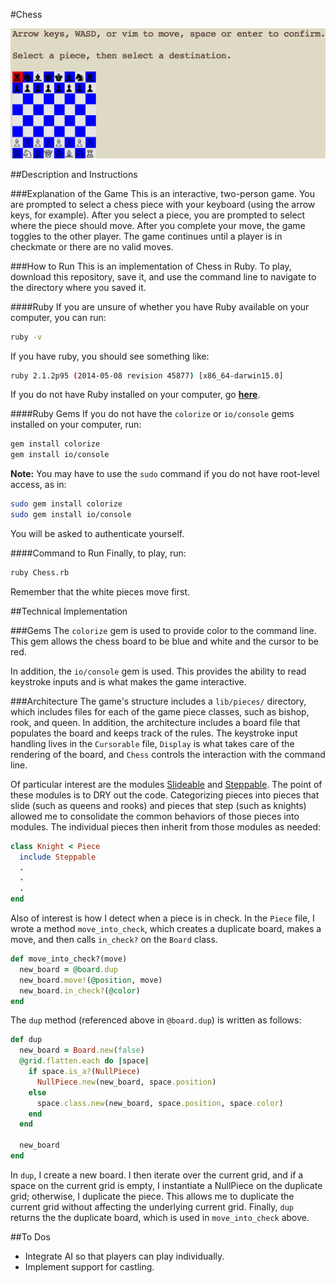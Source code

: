 #Chess

![starting_screen](/images/starting_screen.png)

##Description and Instructions

###Explanation of the Game
This is an interactive, two-person game. You are prompted to select a chess
piece with your keyboard (using the arrow keys, for example). After you select
a piece, you are prompted to select where the piece should move. After you
complete your move, the game toggles to the other player. The game continues
until a player is in checkmate or there are no valid moves.

###How to Run
This is an implementation of Chess in Ruby. To play, download this repository,
save it, and use the command line to navigate to the directory where you saved it.

####Ruby
If you are unsure of whether you have Ruby available on your computer, you can
run:

```bash
ruby -v
```

If you have ruby, you should see something like:

```bash
ruby 2.1.2p95 (2014-05-08 revision 45877) [x86_64-darwin15.0]
```

If you do not have Ruby installed on your computer, go **[here](https://www.ruby-lang.org/en/)**.

####Ruby Gems
If you do not have the `colorize` or `io/console` gems installed on your computer,
run:

```bash
gem install colorize
gem install io/console
```

**Note:** You may have to use the `sudo` command if you do not have root-level
access, as in:

```bash
sudo gem install colorize
sudo gem install io/console
```

You will be asked to authenticate yourself.

####Command to Run
Finally, to play, run:

```bash
ruby Chess.rb
```

Remember that the white pieces move first.

##Technical Implementation

###Gems
The `colorize` gem is used to provide color to the command line. This gem allows
the chess board to be blue and white and the cursor to be red.

In addition, the `io/console` gem is used. This provides the ability to read
keystroke inputs and is what makes the game interactive.

###Architecture
The game's structure includes a `lib/pieces/` directory, which includes files for each
of the game piece classes, such as bishop, rook, and queen. In addition, the
architecture includes a board file that populates the board and keeps track
of the rules. The keystroke input handling lives in the `Cursorable` file, `Display`
is what takes care of the rendering of the board, and `Chess` controls the
interaction with the command line.

Of particular interest are the modules [Slideable][slideable] and [Steppable][steppable].
The point of these modules is to DRY out the code. Categorizing pieces into
pieces that slide (such as queens and rooks) and pieces that step (such as knights)
allowed me to consolidate the common behaviors of those pieces into modules.
The individual pieces then inherit from those modules as needed:

```ruby
class Knight < Piece
  include Steppable
  .
  .
  .
end
```

Also of interest is how I detect when a piece is in check. In the `Piece` file,
I wrote a method `move_into_check`, which creates a duplicate board, makes a
move, and then calls `in_check?` on the `Board` class.

```ruby
def move_into_check?(move)
  new_board = @board.dup
  new_board.move!(@position, move)
  new_board.in_check?(@color)
end
```

The `dup` method (referenced above in `@board.dup`) is written as follows:

```ruby
def dup
  new_board = Board.new(false)
  @grid.flatten.each do |space|
    if space.is_a?(NullPiece)
      NullPiece.new(new_board, space.position)
    else
      space.class.new(new_board, space.position, space.color)
    end
  end

  new_board
end
```

In `dup`, I create a new board. I then iterate over the current grid, and if a
space on the current grid is empty, I instantiate a NullPiece on the duplicate
grid; otherwise, I duplicate the piece. This allows me to duplicate the current
grid without affecting the underlying current grid. Finally, `dup` returns the
the duplicate board, which is used in `move_into_check` above.

##To Dos
- Integrate AI so that players can play individually.
- Implement support for castling.

[slideable]: ./pieces/Slideable.rb
[steppable]: ./pieces/Steppable.rb

